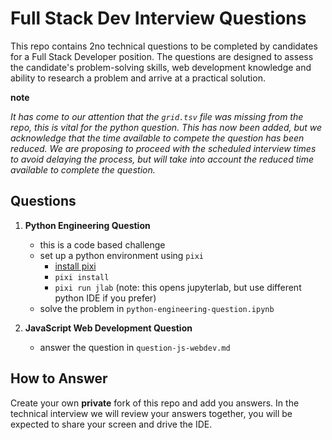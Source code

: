 # Full Stack Dev Interview Questions

This repo contains 2no technical questions to be completed by candidates for a Full Stack Developer position. The questions are designed to assess the candidate's problem-solving skills, web development knowledge and ability to research a problem and arrive at a practical solution.

**note** 

*It has come to our attention that the `grid.tsv` file was missing from the repo, this is vital for the python question.*
*This has now been added, but we acknowledge that the time available to compete the question has been reduced.*
*We are proposing to proceed with the scheduled interview times to avoid delaying the process, but will take into account the reduced time available to complete the question.*


## Questions

1. **Python Engineering Question**
    - this is a code based challenge
    - set up a python environment using `pixi`
        - [install pixi](https://pixi.sh/latest/installation/)
        - `pixi install`
        - `pixi run jlab` (note: this opens jupyterlab, but use different python IDE if you prefer)
    - solve the problem in `python-engineering-question.ipynb`

2. **JavaScript Web Development Question**
    - answer the question in `question-js-webdev.md`


## How to Answer

Create your own **private** fork of this repo and add you answers.
In the technical interview we will review your answers together, you will be expected to share your screen and drive the IDE. 

